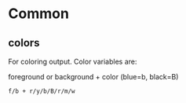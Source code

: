 # Common

## colors

For coloring output. Color variables are:

foreground or background + color (blue=b, black=B)

```f/b + r/y/b/B/r/m/w```
